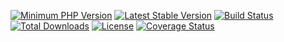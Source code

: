 [![Minimum PHP Version](https://img.shields.io/badge/php-%3E%3D%207.2-8892BF.svg)](https://php.net/)
[![Latest Stable Version](https://img.shields.io/packagist/v/panther-hq/basket.svg)](https://packagist.org/packages/panther-hq/basket)
[![Build Status](https://travis-ci.org/panther-hq/basket.svg?branch=master)](https://travis-ci.org/panther-hq/basket)
[![Total Downloads](https://poser.pugx.org/panther-hq/basket/downloads)](https://packagist.org/packages/panther-hq/basket)
[![License](https://poser.pugx.org/panther-hq/basket/license)](https://packagist.org/packages/panther-hq/basket)
[![Coverage Status](https://coveralls.io/repos/github/panther-hq/basket/badge.svg?branch=master)](https://coveralls.io/github/panther-hq/basket?branch=master)